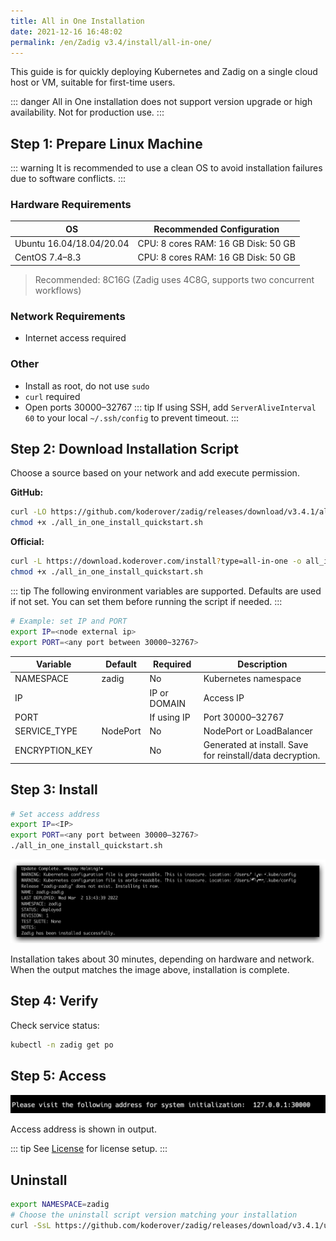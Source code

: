 ```yaml
---
title: All in One Installation
date: 2021-12-16 16:48:02
permalink: /en/Zadig v3.4/install/all-in-one/
---
```


This guide is for quickly deploying Kubernetes and Zadig on a single cloud host or VM, suitable for first-time users.

::: danger
All in One installation does not support version upgrade or high availability. Not for production use.
:::

## Step 1: Prepare Linux Machine

::: warning
It is recommended to use a clean OS to avoid installation failures due to software conflicts.
:::

### Hardware Requirements

| OS | Recommended Configuration |
|----|--------------------------|
| Ubuntu 16.04/18.04/20.04 | CPU: 8 cores  RAM: 16 GB  Disk: 50 GB |
| CentOS 7.4–8.3           | CPU: 8 cores  RAM: 16 GB  Disk: 50 GB |

> Recommended: 8C16G (Zadig uses 4C8G, supports two concurrent workflows)

### Network Requirements
- Internet access required

### Other
- Install as root, do not use `sudo`
- `curl` required
- Open ports 30000–32767
::: tip
If using SSH, add `ServerAliveInterval 60` to your local `~/.ssh/config` to prevent timeout.
:::

## Step 2: Download Installation Script

Choose a source based on your network and add execute permission.

**GitHub:**
```bash
curl -LO https://github.com/koderover/zadig/releases/download/v3.4.1/all_in_one_install_quickstart.sh
chmod +x ./all_in_one_install_quickstart.sh
```

**Official:**
```bash
curl -L https://download.koderover.com/install?type=all-in-one -o all_in_one_install_quickstart.sh
chmod +x ./all_in_one_install_quickstart.sh
```

::: tip
The following environment variables are supported. Defaults are used if not set. You can set them before running the script if needed.
:::

```bash
# Example: set IP and PORT
export IP=<node external ip>
export PORT=<any port between 30000~32767>
```

| Variable        | Default   | Required         | Description |
|-----------------|-----------|------------------|-------------|
| NAMESPACE       | zadig     | No               | Kubernetes namespace |
| IP              |           | IP or DOMAIN     | Access IP |
| PORT            |           | If using IP      | Port 30000–32767 |
| SERVICE_TYPE    | NodePort  | No               | NodePort or LoadBalancer |
| ENCRYPTION_KEY  |           | No               | Generated at install. Save for reinstall/data decryption. |

## Step 3: Install

```bash
# Set access address
export IP=<IP>
export PORT=<any port between 30000–32767>
./all_in_one_install_quickstart.sh
```

<img src="../../../_images/all_in_one_success.png" alt="Install result" title="Install result">

Installation takes about 30 minutes, depending on hardware and network. When the output matches the image above, installation is complete.

## Step 4: Verify

Check service status:

```bash
kubectl -n zadig get po
```

## Step 5: Access

<img src="../../../_images/get_endpoint.png" alt="Access endpoint" title="Access endpoint">

Access address is shown in output.

::: tip
See [License](/en/Zadig%20v3.4/enterprise-mgr/#license) for license setup.
:::

## Uninstall

```bash
export NAMESPACE=zadig
# Choose the uninstall script version matching your installation
curl -SsL https://github.com/koderover/zadig/releases/download/v3.4.1/uninstall.sh | bash
```